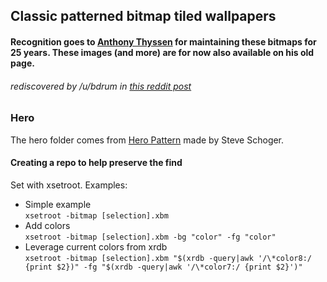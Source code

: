 ## Classic patterned bitmap tiled wallpapers

#### Recognition goes to [Anthony Thyssen](http://www.ict.griffith.edu.au/anthony/icons/) for maintaining these bitmaps for 25 years. These images (and more) are for now also available on his old page.

###### rediscovered by /u/bdrum in [this reddit post](https://www.reddit.com/r/unixporn/comments/5o29pt/found_a_bunch_of_bitmaps_for_xsetroot_wallpapers/)

### Hero

The hero folder comes from [Hero Pattern](http://www.heropatterns.com/) made by Steve Schoger. 

#### Creating a repo to help preserve the find

Set with xsetroot. Examples:  
 - Simple example  
`xsetroot -bitmap [selection].xbm`  
 - Add colors  
`xsetroot -bitmap [selection].xbm -bg "color" -fg "color"`  
 - Leverage current colors from xrdb  
`xsetroot -bitmap [selection].xbm "$(xrdb -query|awk '/\*color8:/ {print $2})" -fg "$(xrdb -query|awk '/\*color7:/ {print $2}')"`
